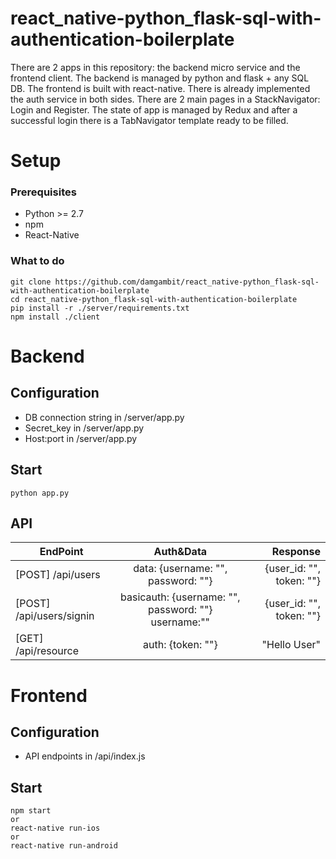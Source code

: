# react_native-python_flask-sql-with-authentication-boilerplate
There are 2 apps in this repository: the backend micro service and the frontend client. The backend is managed by python and flask + any SQL DB. The frontend is built with react-native. There is already implemented the auth service in both sides. 
There are 2 main pages in a StackNavigator: Login and Register. The state of app is managed by Redux and after a successful login there is a TabNavigator template ready to be filled.

# Setup
### Prerequisites
- Python >= 2.7
- npm
- React-Native

### What to do
```
git clone https://github.com/damgambit/react_native-python_flask-sql-with-authentication-boilerplate
cd react_native-python_flask-sql-with-authentication-boilerplate
pip install -r ./server/requirements.txt
npm install ./client
```

# Backend
## Configuration
- DB connection string in /server/app.py
- Secret_key in /server/app.py
- Host:port in /server/app.py

## Start
```
python app.py
```

## API
| EndPoint                 | Auth&Data                                           | Response                |
|--------------------------|:---------------------------------------------------:|------------------------:|
| [POST] /api/users        | data: {username: "", password: ""}                  | {user_id: "", token: ""}|
| [POST] /api/users/signin | basicauth: {username: "", password: ""} username:"" | {user_id: "", token: ""}|
| [GET] /api/resource      | auth: {token: ""}								     | "Hello User"            |


# Frontend
## Configuration
- API endpoints in /api/index.js

## Start
```
npm start
or
react-native run-ios
or
react-native run-android
```


